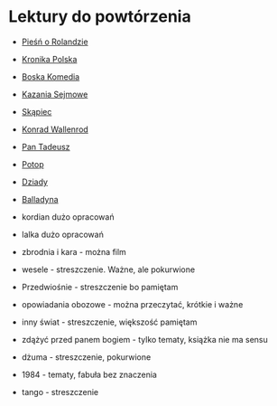# Lektury do powtórzenia

- [Pieśń o Rolandzie]("Pieśń%20o%20Rolandzie.md)

- [Kronika Polska](Kronika%20Polska.md)

- [Boska Komedia](Boska%20Komedia.md)

- [Kazania Sejmowe](Kazania%20Sejmowe.md)

- [Skąpiec](Skąpiec.md)

- [Konrad Wallenrod](Konrad%20Wallenrod.md)

- [Pan Tadeusz](Pan%20Tadeusz.md)

- [Potop](Potop.md)

- [Dziady](Dziady.md)

- [Balladyna](Balladyna.md)

- kordian dużo opracowań

- lalka dużo opracowań

- zbrodnia i kara - można film

- wesele - streszczenie. Ważne, ale pokurwione

- Przedwiośnie - streszczenie bo pamiętam

- opowiadania obozowe - można przeczytać, krótkie i ważne

- inny świat - streszczenie, większość pamiętam

- zdążyć przed panem bogiem - tylko tematy, książka nie ma sensu

- dżuma - streszczenie, pokurwione

- 1984 - tematy, fabuła bez znaczenia

- tango - streszczenie
